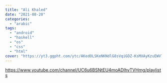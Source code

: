 ```yaml
---
title: "Ali Khaled"
date: "2021-08-20"
categories:
  - "arabic"
tags:
  - "android"
  - "haskell"
  - "os"
  - "css"
  - "html"
cover: "https://yt3.ggpht.com/ytc/AKedOLSKeNKNdlG8sVqiGDZ-KsMXAyKzuEWV7uMSdUj96Q=s176-c-k-c0x00ffffff-no-rj"
---
```


https://www.youtube.com/channel/UC6u6BSNtEU4moADlhvTVHmg/playlists
